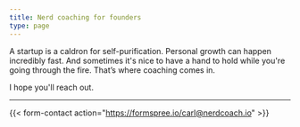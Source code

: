 ```yaml
---
title: Nerd coaching for founders
type: page
---
```


A startup is a caldron for self-purification. Personal growth can happen incredibly fast. And sometimes it's nice to have a hand to hold while you're going through the fire. That’s where coaching comes in.

I hope you'll reach out.

---

{{< form-contact action="https://formspree.io/carl@nerdcoach.io"  >}}

